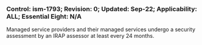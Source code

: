 ### Control: ism-1793; Revision: 0; Updated: Sep-22; Applicability: ALL; Essential Eight: N/A
<p>Managed service providers and their managed services undergo a security assessment by an IRAP assessor at least every 24 months.</p>